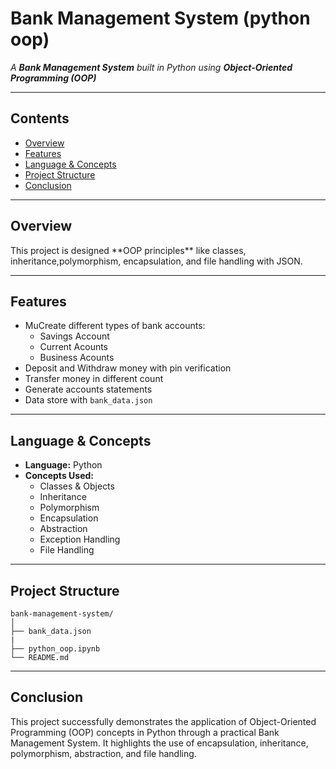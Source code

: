 # Bank Management System (python oop)
_A **Bank Management System** built in Python using **Object-Oriented Programming (OOP)**_   

---
## Contents
- <a href="#overview">Overview</a>
- <a href="#features">Features</a>
- <a href="#language and concepts">Language & Concepts</a>
- <a href="#project-structure">Project Structure</a>
- <a href="#conclusion">Conclusion</a>

---
<h2><a class="anchor" id="overview"></a>Overview</h2>
This project is designed **OOP principles** like classes, inheritance,polymorphism, encapsulation, and file handling with JSON.

---

<h2><a class="anchor" id="features"></a>Features</h2>

- MuCreate different types of bank accounts:
    - Savings Account
    - Current Acounts
    - Business Acounts
- Deposit and Withdraw money with pin verification
- Transfer money in different count
- Generate accounts statements
- Data store with `bank_data.json`

---

<h2><a class="anchor" id="language and concepts"></a>Language & Concepts</h2>

- **Language:** Python   
- **Concepts Used:**  
  - Classes & Objects  
  - Inheritance  
  - Polymorphism  
  - Encapsulation  
  - Abstraction
  - Exception Handling  
  - File Handling 

---
<h2><a class="anchor" id="project-structure"></a>Project Structure</h2>

```
bank-management-system/
│
├── bank_data.json
|
├── python_oop.ipynb
└── README.md
```

---

<h2><a class="anchor" id="conclusion"></a>Conclusion</h2>

This project successfully demonstrates the application of Object-Oriented Programming (OOP) concepts in Python through a practical Bank Management System. It highlights the use of encapsulation, inheritance, polymorphism, abstraction, and file handling.
